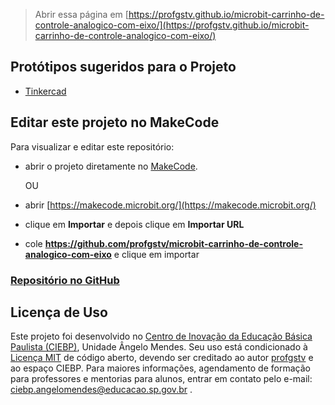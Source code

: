 > Abrir essa página em [https://profgstv.github.io/microbit-carrinho-de-controle-analogico-com-eixo/](https://profgstv.github.io/microbit-carrinho-de-controle-analogico-com-eixo/)

## Protótipos sugeridos para o Projeto

* [Tinkercad](https://www.tinkercad.com/things/6tjgtFD3odC-carrinho-de-material-nao-estruturado-com-eixo)

## Editar este projeto no MakeCode

Para visualizar e editar este repositório:

* abrir o projeto diretamente no [MakeCode](https://makecode.microbit.org/S44171-23151-48335-08210).

  OU
  
* abrir [https://makecode.microbit.org/](https://makecode.microbit.org/)
* clique em **Importar** e depois clique em **Importar URL**
* cole **https://github.com/profgstv/microbit-carrinho-de-controle-analogico-com-eixo** e clique em importar

### [Repositório no GitHub](https://github.com/profgstv/microbit-carrinho-de-controle-analogico-com-eixo/)

## Licença de Uso

Este projeto foi desenvolvido no [Centro de Inovação da Educação Básica Paulista (CIEBP)](https://centrodeinovacao.educacao.sp.gov.br/), Unidade Ângelo Mendes. Seu uso está condicionado à [Licença MIT](/LICENSE) de código aberto, devendo ser creditado ao autor [profgstv](https://github.com/profgstv) e ao espaço CIEBP. Para maiores informações, agendamento de formação para professores e mentorias para alunos, entrar em contato pelo e-mail: ciebp.angelomendes@educacao.sp.gov.br .

